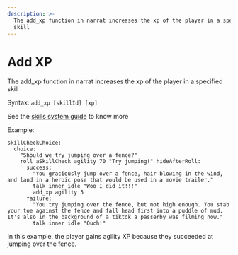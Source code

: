 ```yaml
---
description: >-
  The add_xp function in narrat increases the xp of the player in a specified
  skill
---
```


# Add XP

The add_xp function in narrat increases the xp of the player in a specified skill

Syntax: `add_xp [skillId] [xp]`

See the [skills system guide](../../features/skills-system.md) to know more

Example:

```
skillCheckChoice:
  choice:
    "Should we try jumping over a fence?"
    roll aSkillCheck agility 70 "Try jumping!" hideAfterRoll:
      success:
        "You graciously jump over a fence, hair blowing in the wind, and land in a heroic pose that would be used in a movie trailer."
        talk inner idle "Woo I did it!!!"
        add_xp agility 5
      failure:
        "You try jumping over the fence, but not high enough. You stab your toe against the fence and fall head first into a puddle of mud. It's also in the background of a tiktok a passerby was filming now."
        talk inner idle "Ouch!"
```

In this example, the player gains agility XP because they succeeded at jumping over the fence.

